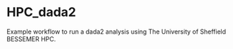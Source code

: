 # HPC_dada2
Example workflow to run a dada2 analysis using The University of Sheffield BESSEMER HPC.
